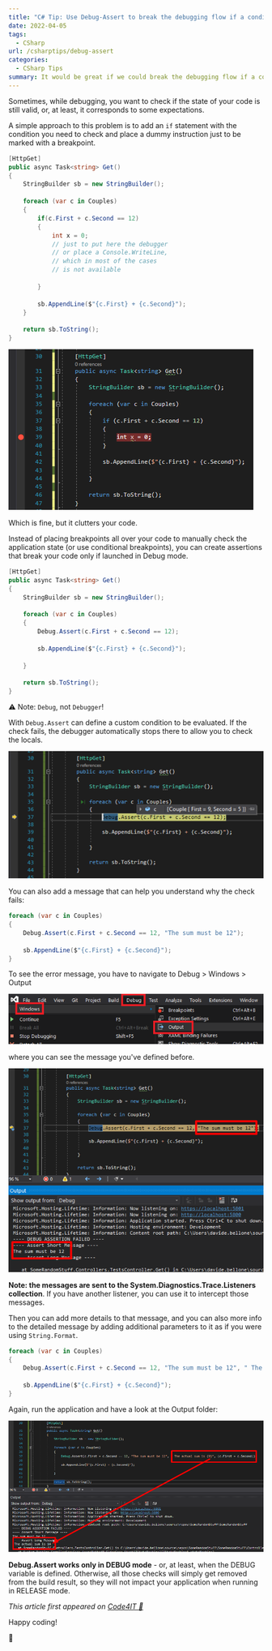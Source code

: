 ```yaml
---
title: "C# Tip: Use Debug-Assert to break the debugging flow if a condition fails"
date: 2022-04-05
tags:
  - CSharp
url: /csharptips/debug-assert
categories:
  - CSharp Tips
summary: It would be great if we could break the debugging flow if a condition is (not) met. Can we? Of course!
---
```


Sometimes, while debugging, you want to check if the state of your code is still valid, or, at least, it corresponds to some expectations.

A simple approach to this problem is to add an `if` statement with the condition you need to check and place a dummy instruction just to be marked with a breakpoint.

```cs
[HttpGet]
public async Task<string> Get()
{
    StringBuilder sb = new StringBuilder();

    foreach (var c in Couples)
    {
        if(c.First + c.Second == 12)
        {
            int x = 0;
            // just to put here the debugger
            // or place a Console.WriteLine,
            // which in most of the cases
            // is not available

        }

        sb.AppendLine($"{c.First} + {c.Second}");
    }

    return sb.ToString();
}
```

![Debugging with breakpoint](./breakpoint.png)

Which is fine, but it clutters your code.

Instead of placing breakpoints all over your code to manually check the application state (or use conditional breakpoints), you can create assertions that break your code only if launched in Debug mode.

```cs
[HttpGet]
public async Task<string> Get()
{
    StringBuilder sb = new StringBuilder();

    foreach (var c in Couples)
    {
        Debug.Assert(c.First + c.Second == 12);

        sb.AppendLine($"{c.First} + {c.Second}");

    }

    return sb.ToString();
}
```

⚠ Note: `Debug`, not `Debugger`!

With `Debug.Assert` can define a custom condition to be evaluated. If the check fails, the debugger automatically stops there to allow you to check the locals.

![Simple Debug.Assert](./debug-assert.png)

You can also add a message that can help you understand why the check fails:

```cs
foreach (var c in Couples)
{
    Debug.Assert(c.First + c.Second == 12, "The sum must be 12");

    sb.AppendLine($"{c.First} + {c.Second}");
}
```

To see the error message, you have to navigate to Debug > Windows > Output

![How to open the Output Window on Visual Studio](./output-window.png)

where you can see the message you've defined before.

![Debug.Assert message as seen in the Output Window](./debug-assert-with-message.png)

**Note: the messages are sent to the System.Diagnostics.Trace.Listeners collection**. If you have another listener, you can use it to intercept those messages.

Then you can add more details to that message, and you can also more info to the detailed message by adding additional parameters to it as if you were using `String.Format`.

```cs
foreach (var c in Couples)
{
    Debug.Assert(c.First + c.Second == 12, "The sum must be 12", " The actual sum is {0}", (c.First + c.Second));

    sb.AppendLine($"{c.First} + {c.Second}");
}
```

Again, run the application and have a look at the Output folder:

![Debug.Assert with formatted messages](./debug-assert-with-message-details.png)

**Debug.Assert works only in DEBUG mode** - or, at least, when the DEBUG variable is defined. Otherwise, all those checks will simply get removed from the build result, so they will not impact your application when running in RELEASE mode.

_This article first appeared on [Code4IT 🐧](https://www.code4it.dev/)_

Happy coding!

🐧

